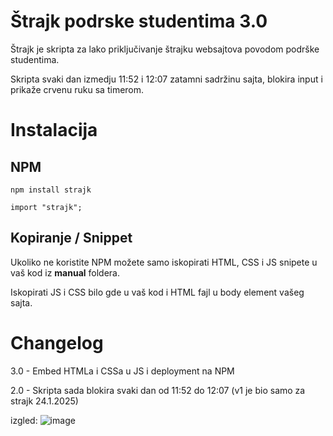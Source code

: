# Štrajk podrske studentima 3.0

Štrajk je skripta za lako priključivanje štrajku websajtova povodom podrške studentima.

Skripta svaki dan izmedju 11:52 i 12:07 zatamni sadržinu sajta, blokira input i prikaže crvenu ruku sa timerom.


# Instalacija
## NPM
`npm install strajk`

`import "strajk";`

## Kopiranje / Snippet
Ukoliko ne koristite NPM možete samo iskopirati HTML, CSS i JS snipete u vaš kod iz **manual** foldera.

Iskopirati JS i CSS bilo gde u vaš kod i HTML fajl u body element vašeg sajta.



# Changelog
3.0 - Embed HTMLa i CSSa u JS i deployment na NPM

2.0 - Skripta sada blokira svaki dan od 11:52 do 12:07 (v1 je bio samo za strajk 24.1.2025)



izgled:
![image](https://github.com/user-attachments/assets/d23f364b-a32b-4883-ae65-feb03a728006)


